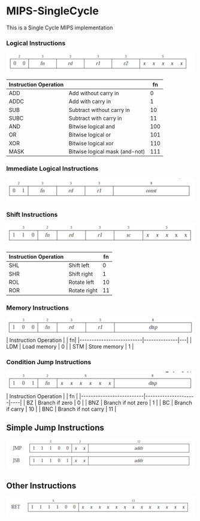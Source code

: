 # MIPS-SingleCycle
This is a Single Cycle MIPS implementation

### Logical Instructions
![img1](https://github.com/gsoosk/MIPS-SingleCycle/blob/master/img/1.png)

| Instruction Operation    |                                | fn  |
|--------------------------|--------------------------------|-----|
| ADD                      | Add without carry in           | 0   |
| ADDC                     | Add with carry in              | 1   |
| SUB                      | Subtract without carry in      | 10  |
| SUBC                     | Subtract with carry in         | 11  |
| AND                      | Bitwise logical and            | 100 |
| OR                       | Bitwise logical or             | 101 |
| XOR                      | Bitwise logical xor            | 110 |
| MASK                     | Bitwise logical mask (and-not) | 111 |

### Immediate Logical Instructions
![img2](https://github.com/gsoosk/MIPS-SingleCycle/blob/master/img/2.png)

### Shift Instructions
![img3](https://github.com/gsoosk/MIPS-SingleCycle/blob/master/img/3.png)

| Instruction Operation    |              | fn |
|--------------------------|--------------|----|
| SHL                      | Shift left   | 0  |
| SHR                      | Shift right  | 1  |
| ROL                      | Rotate left  | 10 |
| ROR                      | Rotate right | 11 |

### Memory Instructions 
![img4](https://github.com/gsoosk/MIPS-SingleCycle/blob/master/img/4.png)
| Instruction Operation    |              | fn|
|--------------------------|--------------|---|
| LDM                      | Load memory  | 0 |
| STM                      | Store memory | 1 |

### Condition Jump Instructions
![img5](https://github.com/gsoosk/MIPS-SingleCycle/blob/master/img/5.png)
| Instruction Operation    |                     | fn |
|--------------------------|---------------------|----|
| BZ                       | Branch if zero      | 0  |
| BNZ                      | Branch if not zero  | 1  |
| BC                       | Branch if carry     | 10 |
| BNC                      | Branch if not carry | 11 |

## Simple Jump Instructions
![img6](https://github.com/gsoosk/MIPS-SingleCycle/blob/master/img/6.png)
## Other Instructions 
![img7](https://github.com/gsoosk/MIPS-SingleCycle/blob/master/img/7.png)

